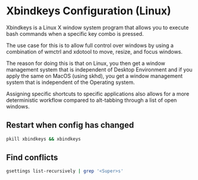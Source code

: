 # Xbindkeys Configuration (Linux)

Xbindkeys is a Linux X window system program that allows you to execute bash 
commands when a specific key combo is pressed. 

The use case for this is to allow full control over windows by using a 
combination of wmctrl and xdotool to move, resize, and focus windows.

The reason for doing this is that on Linux, you then get a window management 
system that is independent of Desktop Environment and if you apply the same
on MacOS (using skhd), you get a window management system that is independent of the
Operating system.

Assigning specific shortcuts to specific applications also allows for a more 
deterministic workflow compared to alt-tabbing through a list of open windows.

## Restart when config has changed

```sh
pkill xbindkeys && xbindkeys
```

## Find conflicts
```sh
gsettings list-recursively | grep '<Super>s'
```

